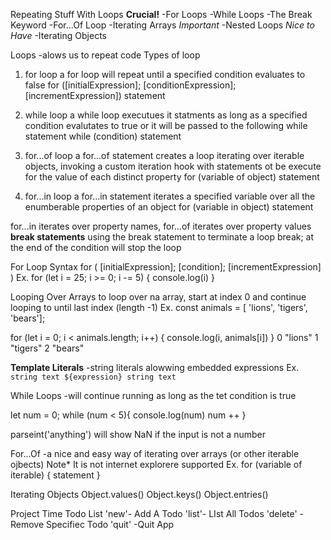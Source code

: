 Repeating Stuff With Loops
**Crucial!**
-For Loops
-While Loops
-The Break Keyword
-For...Of Loop
-Iterating Arrays
*Important*
-Nested Loops
*Nice to Have*
-Iterating Objects

Loops
    -alows us to repeat code
Types of loop
1. for loop
a for loop will repeat until a specified condition evaluates to false
    for ([initialExpression]; [conditionExpression]; [incrementExpression])
        statement

2. while loop
a while loop executues it statments as long as a specified condition evalutates to true or it will be passed to the following while statement
    while (condition)
        statement
3. for...of loop
a for...of statement creates a loop iterating over iterable objects, invoking a custom iteration hook with statements ot be execute for the value of each distinct property
    for (variable of object)
        statement
4. for...in loop
a for...in statement iterates a specified variable over all the enumberable properties of an object
    for (variable in object)
        statement

for...in iterates over property names, for...of iterates over property values
**break statements**
using the break statement to terminate a loop
break; at the end of the condition will stop the loop



For Loop Syntax
for (
    [initialExpression];
    [condition];
    [incrementExpression]
)
Ex. 
for (let i = 25; i >= 0; i -= 5) {
    console.log(i)
}
<!-- 25
20
15
10
5
0 -->

Looping Over Arrays
to loop over na array, start at index 0 and continue looping to until last index (length -1)
Ex.
const animals = [ 'lions', 'tigers', 'bears'];

for (let i = 0; i < animals.length; i++) {
    console.log(i, animals[i])
}
0 "lions"
1 "tigers"
2 "bears"

**Template Literals**
-string literals alowwing embedded expressions
Ex.
`string text ${expression} string text`

While Loops
-will continue running as long as the tet condition is true

let num = 0;
while (num < 5){
    console.log(num)
    num ++
}

parseint('anything') will show NaN if the input is not a number

For...Of
-a nice and easy way of iterating over arrays (or other iterable ojbects)
Note* It is not internet explorere supported
Ex.
for (variable of iterable) {
    statement
}

Iterating Objects
Object.values()
Object.keys()
Object.entries()

Project Time
Todo List
'new'- Add A Todo
'list'- LIst All Todos
'delete' -Remove Specifiec Todo
'quit' -Quit App